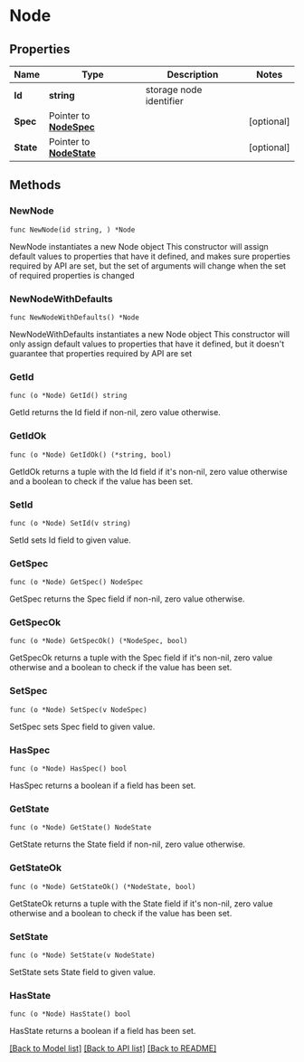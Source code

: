 # Node

## Properties

Name | Type | Description | Notes
------------ | ------------- | ------------- | -------------
**Id** | **string** | storage node identifier | 
**Spec** | Pointer to [**NodeSpec**](NodeSpec.md) |  | [optional] 
**State** | Pointer to [**NodeState**](NodeState.md) |  | [optional] 

## Methods

### NewNode

`func NewNode(id string, ) *Node`

NewNode instantiates a new Node object
This constructor will assign default values to properties that have it defined,
and makes sure properties required by API are set, but the set of arguments
will change when the set of required properties is changed

### NewNodeWithDefaults

`func NewNodeWithDefaults() *Node`

NewNodeWithDefaults instantiates a new Node object
This constructor will only assign default values to properties that have it defined,
but it doesn't guarantee that properties required by API are set

### GetId

`func (o *Node) GetId() string`

GetId returns the Id field if non-nil, zero value otherwise.

### GetIdOk

`func (o *Node) GetIdOk() (*string, bool)`

GetIdOk returns a tuple with the Id field if it's non-nil, zero value otherwise
and a boolean to check if the value has been set.

### SetId

`func (o *Node) SetId(v string)`

SetId sets Id field to given value.


### GetSpec

`func (o *Node) GetSpec() NodeSpec`

GetSpec returns the Spec field if non-nil, zero value otherwise.

### GetSpecOk

`func (o *Node) GetSpecOk() (*NodeSpec, bool)`

GetSpecOk returns a tuple with the Spec field if it's non-nil, zero value otherwise
and a boolean to check if the value has been set.

### SetSpec

`func (o *Node) SetSpec(v NodeSpec)`

SetSpec sets Spec field to given value.

### HasSpec

`func (o *Node) HasSpec() bool`

HasSpec returns a boolean if a field has been set.

### GetState

`func (o *Node) GetState() NodeState`

GetState returns the State field if non-nil, zero value otherwise.

### GetStateOk

`func (o *Node) GetStateOk() (*NodeState, bool)`

GetStateOk returns a tuple with the State field if it's non-nil, zero value otherwise
and a boolean to check if the value has been set.

### SetState

`func (o *Node) SetState(v NodeState)`

SetState sets State field to given value.

### HasState

`func (o *Node) HasState() bool`

HasState returns a boolean if a field has been set.


[[Back to Model list]](../README.md#documentation-for-models) [[Back to API list]](../README.md#documentation-for-api-endpoints) [[Back to README]](../README.md)


